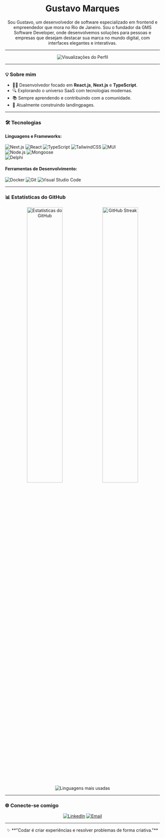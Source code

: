 <h1 align="center"> Gustavo Marques</h1>
<p align="center">
Sou Gustavo, um desenvolvedor de software especializado em frontend e empreendedor que mora no Rio de Janeiro. Sou o fundador da GMS Software Developer, onde desenvolvemos soluções para pessoas e empresas que desejam destacar sua marca no mundo digital, com interfaces elegantes e interativas.
</p>

---

<p align="center">
  <img src="https://komarev.com/ghpvc/?username=gustavomssell&color=blue" alt="Visualizações do Perfil" />
</p>

---

### 💡 Sobre mim  
- 👨‍💻 Desenvolvedor focado em **React.js**, **Next.js** e **TypeScript**. 
- 🔍 Explorando o universo SaaS com tecnologias modernas.  
- 📚 Sempre aprendendo e contribuindo com a comunidade.  
- 🎯 Atualmente construindo landingpages.  

---

### 🛠️ Tecnologias  
#### **Linguagens e Frameworks:**  
![Next.js](https://img.shields.io/badge/Next.js-000?style=for-the-badge&logo=nextdotjs&logoColor=white)
![React](https://img.shields.io/badge/React-61DAFB?style=for-the-badge&logo=react&logoColor=white)
![TypeScript](https://img.shields.io/badge/TypeScript-007ACC?style=for-the-badge&logo=typescript&logoColor=white)
![TailwindCSS](https://img.shields.io/badge/TailwindCSS-38B2AC?style=for-the-badge&logo=tailwindcss&logoColor=white)
![MUI](https://img.shields.io/badge/MUI-007FFF?style=for-the-badge&logo=mui&logoColor=white)  
![Node.js](https://img.shields.io/badge/Node.js-339933?style=for-the-badge&logo=nodedotjs&logoColor=white)
![Mongoose](https://img.shields.io/badge/Mongoose-880000?style=for-the-badge&logo=javascript&logoColor=white)  
![Delphi](https://img.shields.io/badge/Delphi-B22222?style=for-the-badge&logo=delphi&logoColor=white)

#### **Ferramentas de Desenvolvimento:**  
![Docker](https://img.shields.io/badge/Docker-2496ED?style=for-the-badge&logo=docker&logoColor=white)
![Git](https://img.shields.io/badge/Git-F05032?style=for-the-badge&logo=git&logoColor=white)
![Visual Studio Code](https://img.shields.io/badge/VS%20Code-007ACC?style=for-the-badge&logo=visualstudiocode&logoColor=white)

---

### 📊 Estatísticas do GitHub  
<p align="center">
  <img width="48%" src="https://github-readme-stats.vercel.app/api?username=gustavomssell&show_icons=true&theme=radical" alt="Estatísticas do GitHub" />
  <img width="48%" src="https://github-readme-streak-stats.herokuapp.com/?user=gustavomssell&theme=radical" alt="GitHub Streak" />
</p>

<p align="center">
  <img src="https://github-readme-stats.vercel.app/api/top-langs/?username=gustavomssell&layout=compact&theme=radical" alt="Linguagens mais usadas" />
</p>

---

### 🌐 Conecte-se comigo  
<p align="center">
  <a href="https://linkedin.com/in/gustavom-ss" target="_blank"><img src="https://img.shields.io/badge/LinkedIn-0A66C2?style=for-the-badge&logo=linkedin&logoColor=white" alt="LinkedIn"></a>
  <a href="mailto:gustavomssell@gmail.com"><img src="https://img.shields.io/badge/Email-D14836?style=for-the-badge&logo=gmail&logoColor=white" alt="Email"></a>
</p>

---

<p align="center">
  ✨ **"Codar é criar experiências e resolver problemas de forma criativa."**  
</p>
 
